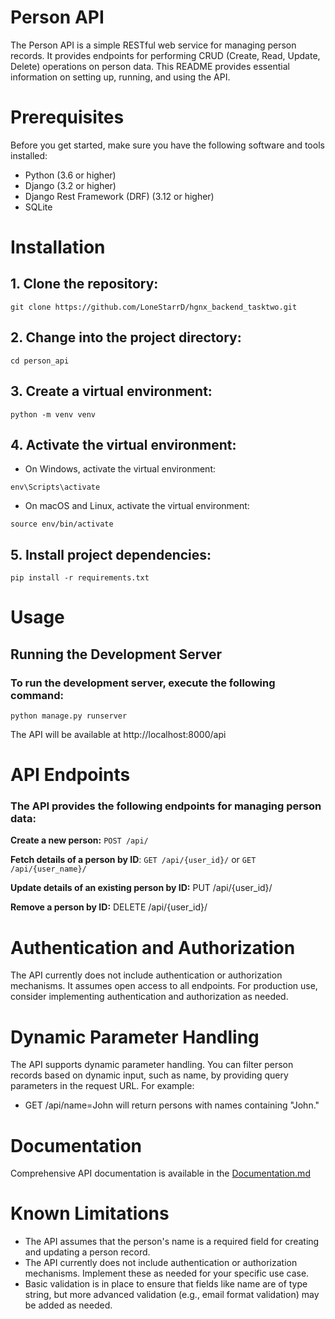 # Person API

The Person API is a simple RESTful web service for managing person records. It provides endpoints for performing CRUD (Create, Read, Update, Delete) operations on person data. This README provides essential information on setting up, running, and using the API.


# Prerequisites

Before you get started, make sure you have the following software and tools installed:

* Python (3.6 or higher)
* Django (3.2 or higher)
* Django Rest Framework (DRF) (3.12 or higher)
* SQLite


# Installation

## 1. Clone the repository:
`git clone https://github.com/LoneStarrD/hgnx_backend_tasktwo.git
`
## 2. Change into the project directory:
`cd person_api`

## 3. Create a virtual environment:
`python -m venv venv`

## 4. Activate the virtual environment:
* On Windows, activate the virtual environment:

`env\Scripts\activate`

* On macOS and Linux, activate the virtual environment:

`source env/bin/activate`

## 5. Install project dependencies:

`pip install -r requirements.txt`

# Usage

## Running the Development Server
### To run the development server, execute the following command:

`python manage.py runserver`

The API will be available at http://localhost:8000/api

# API Endpoints
### The API provides the following endpoints for managing person data:

**Create a new person:** `POST /api/`

**Fetch details of a person by ID**: `GET /api/{user_id}/` or `GET /api/{user_name}/`

**Update details of an existing person by ID:** PUT /api/{user_id}/

**Remove a person by ID:** DELETE /api/{user_id}/

# Authentication and Authorization

The API currently does not include authentication or authorization mechanisms. It assumes open access to all endpoints. For production use, consider implementing authentication and authorization as needed.

# Dynamic Parameter Handling

The API supports dynamic parameter handling. You can filter person records based on dynamic input, such as name, by providing query parameters in the request URL. For example:

* GET /api/name=John will return persons with names containing "John."


# Documentation
Comprehensive API documentation is available in the [Documentation.md](https://github.com/LoneStarrD/hgnx_backend_tasktwo/blob/main/Documentation.md)


# Known Limitations

* The API assumes that the person's name is a required field for creating and updating a person record.
* The API currently does not include authentication or authorization mechanisms. Implement these as needed for your specific use case.
* Basic validation is in place to ensure that fields like name are of type string, but more advanced validation (e.g., email format validation) may be added as needed.